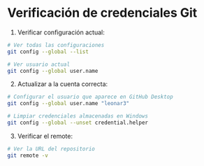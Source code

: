 # Verificación de credenciales Git

1. Verificar configuración actual:
```bash
# Ver todas las configuraciones
git config --global --list

# Ver usuario actual
git config --global user.name
```

2. Actualizar a la cuenta correcta:
```bash
# Configurar el usuario que aparece en GitHub Desktop
git config --global user.name "leonar3"

# Limpiar credenciales almacenadas en Windows
git config --global --unset credential.helper
```

3. Verificar el remote:
```bash
# Ver la URL del repositorio
git remote -v
```
